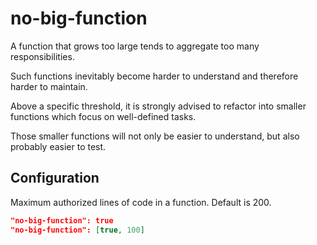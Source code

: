 # no-big-function

A function that grows too large tends to aggregate too many responsibilities.

Such functions inevitably become harder to understand and therefore harder to maintain. 

Above a specific threshold, it is strongly advised to refactor into smaller functions which focus on well-defined tasks.

Those smaller functions will not only be easier to understand, but also probably easier to test.
## Configuration

Maximum authorized lines of code in a function. Default is 200.
```json
"no-big-function": true
"no-big-function": [true, 100]
```
